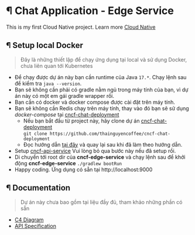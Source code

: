 # ¶ Chat Application - Edge Service
This is my first Cloud Native project. Learn more [Cloud Native](https://www.cncf.io/)

## ¶ Setup local Docker

> Đây là những thiết lập để chạy ứng dụng tại local và sử dụng Docker, chưa liên quan tới Kubernetes

- Để chạy được dự án này bạn cần runtime của Java `17.*`. Chạy lệnh sau để kiểm tra `java --version`.
- Bạn sẽ không cần phải có gradle nằm ngủ trong máy tính của bạn, vì dự án này có một em gái gradle wrapper rồi.
- Bạn cần có docker và docker compose được cài đặt trên máy tính.
- Bạn sẽ không cần Redis chạy trên máy tính, thay vào đó bạn sẽ sử dụng _docker-compose_ tại [cncf-chat-deployment](https://github.com/thainguyencoffee/cncf-chat-deployment)
    - Nếu bạn bắt đầu từ project này, hãy clone dự án [cncf-chat-deployment](https://github.com/thainguyencoffee/cncf-chat-deployment)
      <br>`git clone https://github.com/thainguyencoffee/cncf-chat-deployment`
    - Đọc hướng dẫn [tại đây](https://github.com/thainguyencoffee/cncf-chat-deployment/README.md) và quay lại sau khi đã làm theo hướng dẫn.
- Setup [cncf-api-service](https://github.com/thainguyencoffee/cncf-api-service/README.md) Vui lòng bỏ qua bước này nếu đã setup rồi.
- Di chuyển tới root dir của **cncf-edge-service** và chạy lệnh sau để khởi động **cncf-edge-service** `./gradlew bootRun`
- Happy coding. Ứng dụng có sẵn tại http://localhost:9000


## ¶ Documentation
> Dự án này chưa bao gồm tại liệu đầy đủ, tham khảo những phần có sẵn
- [C4 Diagram](https://drive.google.com/file/d/1HZdVlWdV6liuWck2N3tHPc_Bf68j1msd/view?usp=sharing)
- [API Specification](https://docs.google.com/spreadsheets/d/1Zn4j5M_qX2QmFMdjc-bPrbw7x_bgyqUGiUQCDnraTQU/edit#gid=229279688)
